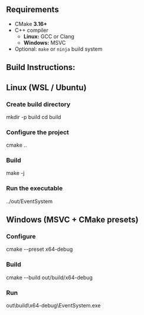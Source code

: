 ## Requirements

- CMake **3.16+**
- C++ compiler
  - **Linux:** GCC or Clang
  - **Windows:** MSVC
- Optional: `make` or `ninja` build system

## Build Instructions:

## Linux (WSL / Ubuntu)

### Create build directory

mkdir -p build
cd build

### Configure the project

cmake ..

### Build

make -j

### Run the executable
../out/EventSystem


## Windows (MSVC + CMake presets)

### Configure
cmake --preset x64-debug

### Build
cmake --build out/build/x64-debug

### Run 
out\build\x64-debug\EventSystem.exe